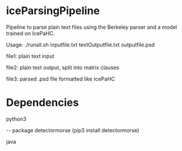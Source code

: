 # iceParsingPipeline

Pipeline to parse plain text files using the Berkeley parser
and a model trained on IcePaHC.

Usage: ./runall.sh inputfile.txt textOutputfile.txt outputfile.psd

file1: plain text input

file2: plain text output, split into matrix clauses

file3: parsed .psd file formatted like IcePaHC


# Dependencies

python3

-- package detectormorse (pip3 install detectormorse)

java


